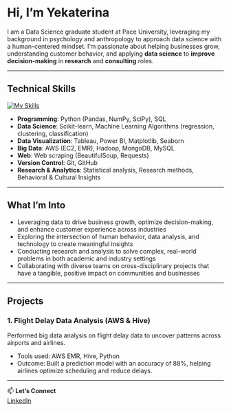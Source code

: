 # Hi, I’m Yekaterina
I am a Data Science graduate student at Pace University, leveraging my background in psychology and anthropology to approach data science with a human-centered mindset. I’m passionate about helping businesses grow, understanding customer behavior, and applying **data science** to **improve decision-making** in **research** and **consulting** roles.


---

## Technical Skills
[![My Skills](https://skillicons.dev/icons?i=py,aws,mysql,mongodb,vscode,sklearn, )](https://skillicons.dev)

- **Programming**: Python (Pandas, NumPy, SciPy), SQL
- **Data Science**: Scikit-learn, Machine Learning Algorithms (regression, clustering, classification)
- **Data Visualization**: Tableau, Power BI, Matplotlib, Seaborn
- **Big Data**: AWS (EC2, EMR), Hadoop, MongoDB, MySQL
- **Web**: Web scraping (BeautifulSoup, Requests)
- **Version Control**: Git, GitHub
- **Research & Analytics**: Statistical analysis, Research methods, Behavioral & Cultural Insights


---
## What I’m Into

-  Leveraging data to drive business growth, optimize decision-making, and enhance customer experience across industries
- Exploring the intersection of human behavior, data analysis, and technology to create meaningful insights
- Conducting research and analysis to solve complex, real-world problems in both academic and industry settings
- Collaborating with diverse teams on cross-disciplinary projects that have a tangible, positive impact on communities and businesses

---

## Projects

### 1. **Flight Delay Data Analysis (AWS & Hive)**  
Performed big data analysis on flight delay data to uncover patterns across airports and airlines.  
- Tools used: AWS EMR, Hive, Python  
- Outcome: Built a prediction model with an accuracy of 88%, helping airlines optimize scheduling and reduce delays.

---

📫 **Let’s Connect**  
[LinkedIn](https://www.linkedin.com/in/yekaterina-donegal)

